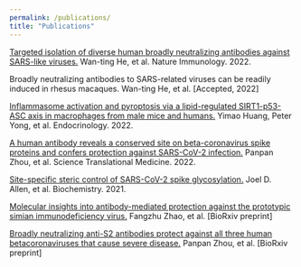 ```yaml
---
permalink: /publications/
title: "Publications"
---
```

<a href="https://www.ncbi.nlm.nih.gov/pmc/articles/PMC8845431/">Targeted isolation  of diverse human broadly  neutralizing  antibodies against SARS-like viruses.</a> Wan-ting He, et al. Nature Immunology. 2022. 

Broadly neutralizing antibodies to SARS-related viruses can be readily induced in rhesus macaques. Wan-ting He, et al. [Accepted, 2022]

<a href="https://academic.oup.com/endo/article/163/4/bqac014/6523230">Inflammasome activation and pyroptosis via a lipid-regulated SIRT1-p53-ASC axis in macrophages from male mice and humans.</a> Yimao Huang, Peter Yong, et al. Endocrinology. 2022. 

<a href="https://academic.oup.com/endo/article/163/4/bqac014/6523230">A human antibody reveals a conserved site on beta-coronavirus spike proteins and confers protection against SARS-CoV-2 infection.</a> Panpan Zhou, et al. Science Translational Medicine. 2022.

<a href="https://pubs.acs.org/doi/10.1021/acs.biochem.1c00279">Site-specific steric control of SARS-CoV-2 spike glycosylation.</a> Joel D. Allen, et al. Biochemistry. 2021.

<a href="https://www.biorxiv.org/content/10.1101/2021.12.22.473937v1">Molecular insights into antibody-mediated protection against the prototypic simian immunodeficiency virus.</a> Fangzhu Zhao, et al. [BioRxiv preprint]

<a href="https://www.ncbi.nlm.nih.gov/pmc/articles/PMC8923106/">Broadly neutralizing anti-S2 antibodies protect against all three human betacoronaviruses that cause severe disease.</a> Panpan Zhou, et al. [BioRxiv preprint]
